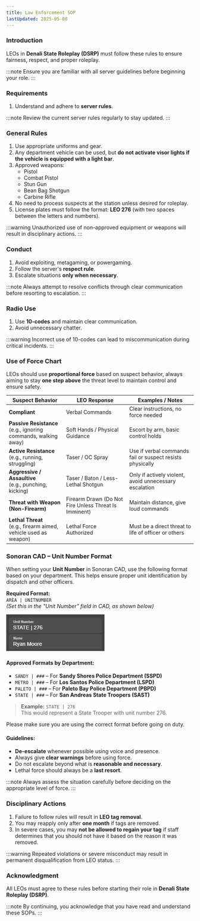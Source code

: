 ```yaml
---
title: Law Enforcement SOP
lastUpdated: 2025-05-08
---
```


### **Introduction**

LEOs in **Denali State Roleplay (DSRP)** must follow these rules to ensure fairness, respect, and proper roleplay.

:::note
Ensure you are familiar with all server guidelines before beginning your role.
:::

### **Requirements**

1. Understand and adhere to **server rules**.

:::note
Review the current server rules regularly to stay updated.
:::

### **General Rules**

1. Use appropriate uniforms and gear.
2. Any department vehicle can be used, but **do not activate visor lights if the vehicle is equipped with a light bar**.
3. Approved weapons:
   - Pistol
   - Combat Pistol
   - Stun Gun
   - Bean Bag Shotgun
   - Carbine Rifle
4. No need to process suspects at the station unless desired for roleplay.
5. License plates must follow the format: **LEO 276** (with two spaces between the letters and numbers).

:::warning
Unauthorized use of non-approved equipment or weapons will result in disciplinary actions.
:::

### **Conduct**

1. Avoid exploiting, metagaming, or powergaming.
2. Follow the server's **respect rule**.
3. Escalate situations **only when necessary**.

:::note
Always attempt to resolve conflicts through clear communication before resorting to escalation.
:::

### **Radio Use**

1. Use **10-codes** and maintain clear communication.
2. Avoid unnecessary chatter.

:::warning
Incorrect use of 10-codes can lead to miscommunication during critical incidents.
:::

### **Use of Force Chart**

LEOs should use **proportional force** based on suspect behavior, always aiming to stay **one step above** the threat level to maintain control and ensure safety.

| **Suspect Behavior**                                                 | **LEO Response**                                      | **Examples / Notes**                                      |
| -------------------------------------------------------------------- | ----------------------------------------------------- | --------------------------------------------------------- |
| **Compliant**                                                        | Verbal Commands                                       | Clear instructions, no force needed                       |
| **Passive Resistance**<br />(e.g., ignoring commands, walking away)  | Soft Hands / Physical Guidance                        | Escort by arm, basic control holds                        |
| **Active Resistance**<br />(e.g., running, struggling)               | Taser / OC Spray                                      | Use if verbal commands fail or suspect resists physically |
| **Aggressive / Assaultive**<br />(e.g., punching, kicking)           | Taser / Baton / Less-Lethal Shotgun                   | Only if actively violent, avoid unnecessary escalation    |
| **Threat with Weapon (Non-Firearm)**                                 | Firearm Drawn (Do Not Fire Unless Threat Is Imminent) | Maintain distance, give loud commands                     |
| **Lethal Threat**<br />(e.g., firearm aimed, vehicle used as weapon) | Lethal Force Authorized                               | Must be a direct threat to life of officer or others      |

### **Sonoran CAD – Unit Number Format**

When setting your **Unit Number** in Sonoran CAD, use the following format based on your department. This helps ensure proper unit identification by dispatch and other officers.

**Required Format:**  
`AREA | UNITNUMBER`  
*(Set this in the "Unit Number" field in CAD, as shown below)*

![Unit Number Example](../../../../assets/unit_number_format.png)

#### Approved Formats by Department:

- `SANDY | ###` – For **Sandy Shores Police Department (SSPD)**
- `METRO | ###` – For **Los Santos Police Department (LSPD)**
- `PALETO | ###` – For **Paleto Bay Police Department (PBPD)**
- `STATE | ###` – For **San Andreas State Troopers (SAST)**

> **Example:** `STATE | 276`  
> This would represent a State Trooper with unit number 276.

Please make sure you are using the correct format before going on duty.

#### **Guidelines:**

- **De-escalate** whenever possible using voice and presence.
- Always give **clear warnings** before using force.
- Do not escalate beyond what is **reasonable and necessary**.
- Lethal force should always be a **last resort**.

:::note
Always assess the situation carefully before deciding on the appropriate level of force.
:::

### **Disciplinary Actions**

1. Failure to follow rules will result in **LEO tag removal**.
2. You may reapply only after **one month** if tags are removed.
3. In severe cases, you may **not be allowed to regain your tag** if staff determines that you should not have it based on the reason it was removed.

:::warning
Repeated violations or severe misconduct may result in permanent disqualification from LEO status.
:::

### **Acknowledgment**

All LEOs must agree to these rules before starting their role in **Denali State Roleplay (DSRP)**.

:::note
By continuing, you acknowledge that you have read and understand these SOPs.
:::
